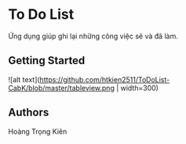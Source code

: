 
# To Do List

Ứng dụng giúp ghi lại những công việc sẽ và đã làm.

## Getting Started

![alt text](https://github.com/htkien2511/ToDoList-CabK/blob/master/tableview.png | width=300)


## Authors

Hoàng Trọng Kiên

